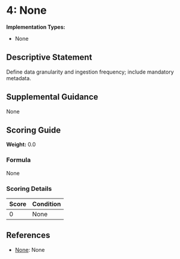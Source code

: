# 4: None

**Implementation Types:**
- None

## Descriptive Statement

Define data granularity and ingestion frequency; include mandatory metadata.

## Supplemental Guidance

None

## Scoring Guide

**Weight:** 0.0

### Formula

None

### Scoring Details

| Score | Condition |
| ----- | --------- |
| 0 | None |

## References

- [None](None): None

